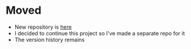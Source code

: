 # Moved
- New repository is [here](https://github.com/poh0/mathquery)
- I decided to continue this project so I've made a separate repo for it
- The version history remains